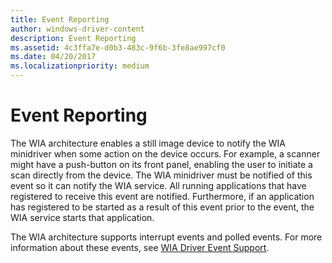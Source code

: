```yaml
---
title: Event Reporting
author: windows-driver-content
description: Event Reporting
ms.assetid: 4c3ffa7e-d0b3-483c-9f6b-3fe8ae997cf0
ms.date: 04/20/2017
ms.localizationpriority: medium
---
```


# Event Reporting





The WIA architecture enables a still image device to notify the WIA minidriver when some action on the device occurs. For example, a scanner might have a push-button on its front panel, enabling the user to initiate a scan directly from the device. The WIA minidriver must be notified of this event so it can notify the WIA service. All running applications that have registered to receive this event are notified. Furthermore, if an application has registered to be started as a result of this event prior to the event, the WIA service starts that application.

The WIA architecture supports interrupt events and polled events. For more information about these events, see [WIA Driver Event Support](wia-driver-event-support.md).

 

 




